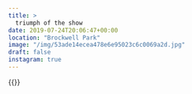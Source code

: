 ```yaml
---
title: >
  triumph of the show
date: 2019-07-24T20:06:47+00:00
location: "Brockwell Park"
image: "/img/53ade14ecea478e6e95023c6c0069a2d.jpg"
draft: false
instagram: true
---
```


{{<photo src="/img/53ade14ecea478e6e95023c6c0069a2d.jpg">}}

